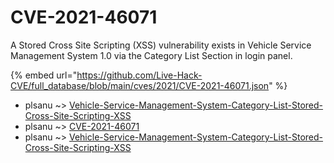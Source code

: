 # CVE-2021-46071

A Stored Cross Site Scripting (XSS) vulnerability exists in Vehicle Service Management System 1.0 via the Category List Section in login panel.

{% embed url="https://github.com/Live-Hack-CVE/full_database/blob/main/cves/2021/CVE-2021-46071.json" %}


* plsanu ~> [Vehicle-Service-Management-System-Category-List-Stored-Cross-Site-Scripting-XSS](https://www.alice-snow.ru/2021/database/cve-2021-46071/vehicle-service-management-system-category-list-stored-cross-site-scripting-xss-plsanu)
* plsanu ~> [CVE-2021-46071](https://www.alice-snow.ru/2021/database/cve-2021-46071/cve-2021-46071-plsanu)
* plsanu ~> [Vehicle-Service-Management-System-Category-List-Stored-Cross-Site-Scripting-XSS](https://www.alice-snow.ru/2021/database/cve-2021-46071/vehicle-service-management-system-category-list-stored-cross-site-scripting-xss-plsanu)
